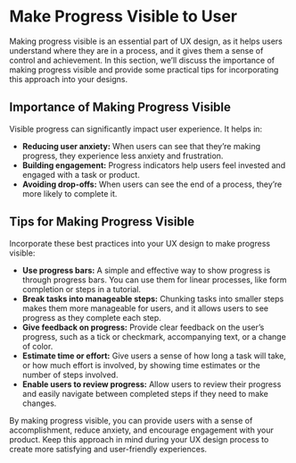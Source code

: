 # Make Progress Visible to User

Making progress visible is an essential part of UX design, as it helps users understand where they are in a process, and it gives them a sense of control and achievement. In this section, we’ll discuss the importance of making progress visible and provide some practical tips for incorporating this approach into your designs.

## Importance of Making Progress Visible

Visible progress can significantly impact user experience. It helps in:

- **Reducing user anxiety:** When users can see that they’re making progress, they experience less anxiety and frustration.
- **Building engagement:** Progress indicators help users feel invested and engaged with a task or product.
- **Avoiding drop-offs:** When users can see the end of a process, they’re more likely to complete it.

## Tips for Making Progress Visible

Incorporate these best practices into your UX design to make progress visible:

- **Use progress bars:** A simple and effective way to show progress is through progress bars. You can use them for linear processes, like form completion or steps in a tutorial.
- **Break tasks into manageable steps:** Chunking tasks into smaller steps makes them more manageable for users, and it allows users to see progress as they complete each step.
- **Give feedback on progress:** Provide clear feedback on the user’s progress, such as a tick or checkmark, accompanying text, or a change of color.
- **Estimate time or effort:** Give users a sense of how long a task will take, or how much effort is involved, by showing time estimates or the number of steps involved.
- **Enable users to review progress:** Allow users to review their progress and easily navigate between completed steps if they need to make changes.

By making progress visible, you can provide users with a sense of accomplishment, reduce anxiety, and encourage engagement with your product. Keep this approach in mind during your UX design process to create more satisfying and user-friendly experiences.

